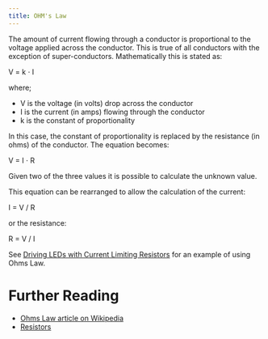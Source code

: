 ```yaml
---
title: OHM's Law
---
```


The amount of current flowing through a conductor is proportional to the voltage applied across the conductor.  This is true of all conductors with the exception of super-conductors.  Mathematically this is stated as:

V = k &sdot; I

where;

- V is the voltage (in volts) drop across the conductor
- I is the current (in amps) flowing through the conductor
- k is the constant of proportionality

In this case, the constant of proportionality is replaced by the resistance (in ohms) of the conductor.  The equation becomes:

V = I &sdot; R

Given two of the three values it is possible to calculate the unknown value.

This equation can be rearranged to allow the calculation of the current:

I = V / R

or the resistance:

R = V / I

See [Driving LEDs with Current Limiting Resistors](/Hardware/Reference/Components/LEDs/Driving_w_Resistor/) for an example of using Ohms Law.

# Further Reading

- [Ohms Law article on Wikipedia](https://en.wikipedia.org/wiki/Ohm%27s_law)
- [Resistors](../Resistors/)
